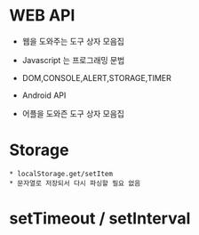 # WEB API

- 웹을 도와주는 도구 상자 모음집
- Javascript 는 프로그래밍 문법
- DOM,CONSOLE,ALERT,STORAGE,TIMER

- Android API
- 어플을 도와즌 도구 상자 모음집

# Storage

    * localStorage.get/setItem
    * 문자열로 저장되서 다시 파싱할 필요 없음

# setTimeout / setInterval

